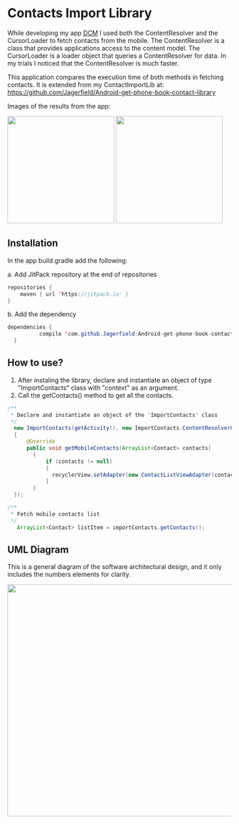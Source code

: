 # Contacts Import Library 

While developing my app [DCM](https://play.google.com/store/apps/details?id=jagerfield.dcm) I used both the ContentResolver and the CursorLoader to fetch contacts from the mobile. The ContentResolver is a class that provides applications access to the content model. The CursorLoader is a loader object that queries a ContentResolver for data. In my trials I noticed that the ContentResolver is much faster. 

This application compares the execution time of both methods in fetching contacts. It is extended from my ContactImportLib at:
https://github.com/Jagerfield/Android-get-phone-book-contact-library

Images of the results from the app:

<img src="https://github.com/Jagerfield/Content-Resolver-Vs-Cursor-Loader-Speed-Test/blob/master/msc/Content%20Resolver.png" width="240">


<img src="https://github.com/Jagerfield/Content-Resolver-Vs-Cursor-Loader-Speed-Test/blob/master/msc/Cursor%20Loader.png" width="240">

## Installation

In the app build.gradle add the following:

  a. Add JitPack repository at the end of repositories 

  ```java
  repositories {
      maven { url 'https://jitpack.io' }
  }

  ```
  b. Add the dependency
 
  ```java
  dependencies {
	        compile 'com.github.Jagerfield:Android-get-phone-book-contact-library:v2.0'
	}
  
  ```

## How to use?

1. After instaling the library, declare and instantiate an object of type "ImportContacts" class with "context" as an argument.
2. Call the getContacts() method to get all the contacts.

```java
/**
 * Declare and instantiate an object of the "ImportContacts" class
 */
  new ImportContacts(getActivity(), new ImportContacts.ContentResolverCallback() 
  {
      @Override
      public void getMobileContacts(ArrayList<Contact> contacts)
	    {
            if (contacts != null)
            {
              recyclerView.setAdapter(new ContactListViewAdapter(contactListFragment, contactsList));
            }
        }
  });

/**
 * Fetch mobile contacts list
 */
   ArrayList<Contact> listItem = importContacts.getContacts();
```

## UML Diagram

This is a general diagram of the software architectural design, and it only includes the numbers elements for clarity. 

<img src="https://github.com/Jagerfield/Android-get-phone-book-contact-library/blob/master/ContactLib_UML.PNG" width="520">
